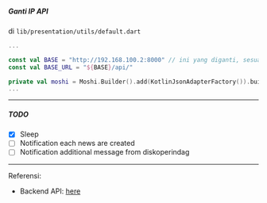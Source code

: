 ##### Ganti IP API
di `lib/presentation/utils/default.dart`
```kotlin
...

const val BASE = "http://192.168.100.2:8000" // ini yang diganti, sesuaiin sama host backend
const val BASE_URL = "${BASE}/api/"

private val moshi = Moshi.Builder().add(KotlinJsonAdapterFactory()).build()
...
```

<hr/>

##### TODO
- [x] Sleep
- [ ] Notification each news are created
- [ ] Notification additional message from diskoperindag

<hr/>

Referensi:
- Backend API: [here](https://github.com/Ongghuen/diskoperindag-web) 
